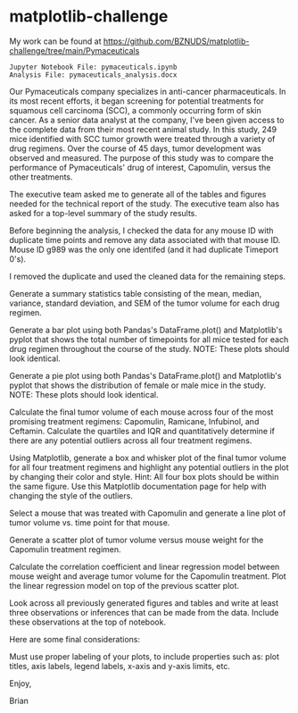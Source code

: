 # matplotlib-challenge

My work can be found at https://github.com/BZNUDS/matplotlib-challenge/tree/main/Pymaceuticals

    Jupyter Notebook File: pymaceuticals.ipynb 
    Analysis File: pymaceuticals_analysis.docx

Our Pymaceuticals company specializes in anti-cancer pharmaceuticals. In its most recent efforts, it began screening for potential treatments for squamous cell carcinoma (SCC), a commonly occurring form of skin cancer. As a senior data analyst at the company, I've been given access to the complete data from their most recent animal study. In this study, 249 mice identified with SCC tumor growth were treated through a variety of drug regimens. Over the course of 45 days, tumor development was observed and measured. The purpose of this study was to compare the performance of Pymaceuticals' drug of interest, Capomulin, versus the other treatments.

The executive team asked me to generate all of the tables and figures needed for the technical report of the study. The executive team also has asked for a top-level summary of the study results.

Before beginning the analysis, I checked the data for any mouse ID with duplicate time points and remove any data associated with that mouse ID. Mouse ID g989 was the only one identifed (and it had duplicate Timeport 0's).

I removed the duplicate and used the cleaned data for the remaining steps.

Generate a summary statistics table consisting of the mean, median, variance, standard deviation, and SEM of the tumor volume for each drug regimen.

Generate a bar plot using both Pandas's DataFrame.plot() and Matplotlib's pyplot that shows the total number of timepoints for all mice tested for each drug regimen throughout the course of the study. NOTE: These plots should look identical.

Generate a pie plot using both Pandas's DataFrame.plot() and Matplotlib's pyplot that shows the distribution of female or male mice in the study. NOTE: These plots should look identical.

Calculate the final tumor volume of each mouse across four of the most promising treatment regimens: Capomulin, Ramicane, Infubinol, and Ceftamin. Calculate the quartiles and IQR and quantitatively determine if there are any potential outliers across all four treatment regimens.

Using Matplotlib, generate a box and whisker plot of the final tumor volume for all four treatment regimens and highlight any potential outliers in the plot by changing their color and style. Hint: All four box plots should be within the same figure. Use this Matplotlib documentation page for help with changing the style of the outliers.

Select a mouse that was treated with Capomulin and generate a line plot of tumor volume vs. time point for that mouse.

Generate a scatter plot of tumor volume versus mouse weight for the Capomulin treatment regimen.

Calculate the correlation coefficient and linear regression model between mouse weight and average tumor volume for the Capomulin treatment. Plot the linear regression model on top of the previous scatter plot.

Look across all previously generated figures and tables and write at least three observations or inferences that can be made from the data. Include these observations at the top of notebook.

Here are some final considerations:

Must use proper labeling of your plots, to include properties such as: plot titles, axis labels, legend labels, x-axis and y-axis limits, etc.

Enjoy,

Brian